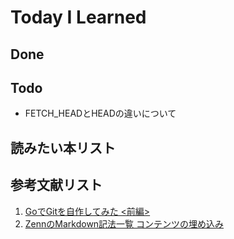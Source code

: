 # Today I Learned

## Done

## Todo
- FETCH_HEADとHEADの違いについて

## 読みたい本リスト

## 参考文献リスト
1. [GoでGitを自作してみた <前編>](https://zenn.dev/jundayo/articles/172092175c0426)
2. [ZennのMarkdown記法一覧 コンテンツの埋め込み](https://zenn.dev/zenn/articles/markdown-guide#%E3%82%B3%E3%83%B3%E3%83%86%E3%83%B3%E3%83%84%E3%81%AE%E5%9F%8B%E3%82%81%E8%BE%BC%E3%81%BF)